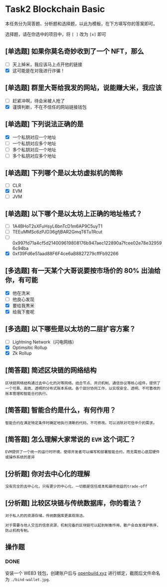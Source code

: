 # Task2 Blockchain Basic

本任务分为简答题、分析题和选择题，以此为模板，在下方填写你的答案即可。

选择题，请在你选中的项目中，将 `[ ]` 改为 `[x]` 即可

## [单选题] 如果你莫名奇妙收到了一个 NFT，那么

- [ ] 天上掉米，我应该马上点开他的链接
- [x] 这可能是在对我进行诈骗！

## [单选题] 群里大哥给我发的网站，说能赚大米，我应该

- [ ] 赶紧冲啊，待会米被人抢了
- [x] 谨慎判断，不在不信任的网站链接钱包

## [单选题] 下列说法正确的是

- [x] 一个私钥对应一个地址
- [ ] 一个私钥对应多个地址
- [ ] 多个私钥对应一个地址
- [ ] 多个私钥对应多个地址

## [单选题] 下列哪个是以太坊虚拟机的简称

- [ ] CLR
- [x] EVM
- [ ] JVM

## [单选题] 以下哪个是以太坊上正确的地址格式？

- [ ] 1A4BHoT2sXFuHsyL6bnTcD1m6AP9C5uyT1
- [ ] TEEuMMSc6zPJD36gfjBAR2GmqT6Tu1Rcut
- [ ] 0x997fd71a4cf5d214009619808176b947aec122890a7fcee02e78e329596c94ba
- [x] 0xf39Fd6e51aad88F6F4ce6aB8827279cffFb92266

## [多选题] 有一天某个大哥说要按市场价的 80% 出油给你，有可能

- [x] 他在洗米
- [ ] 他良心发现
- [x] 要给我黒米
- [x] 给我下套呢

## [多选题] 以下哪些是以太坊的二层扩容方案？

- [ ] Lightning Network（闪电网络）
- [x] Optimsitic Rollup
- [x] Zk Rollup

## [简答题] 简述区块链的网络结构

```
区块链网络结构通过去中心化的对等网络，结合节点、共识机制、通信协议等核心组件，提供了一个可靠、高效、透明的分布式账本系统。各个部分协同工作，以实现安全、透明、不可篡改的账本管理和智能合约执行。
```

## [简答题] 智能合约是什么，有何作用？

```
智能合约在满足特定条件时确定地执行清晰的代码，不可修改。可以消除对可信中介的需求。 
```

## [简答题] 怎么理解大家常说的 `EVM` 这个词汇？

```
EVM提供了一个统一的运行时环境，使得开发者可以编写和部署智能合约，而无需担心底层硬件或操作系统的差异
```

## [分析题] 你对去中心化的理解

```
没有完全的去中心化，只有更少的中心化，一切都是信任成本和最终收益的trade-off
```

## [分析题] 比较区块链与传统数据库，你的看法？

```
对于私人的的资源存储，传统数据库更直观简洁。

对于需要与他人交互的信息资源，机制完备的区块链可以起到制衡作用，散户会自发维护秩序，防止机构专制。
```

## 操作题

### DONE

安装一个 WEB3 钱包，创建账户后与 [openbuild.xyz](https://openbuild.xyz/profile) 进行绑定，截图后文件命名为 `./bind-wallet.jpg`.
